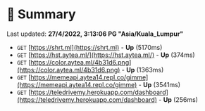 # 📖 Summary
Last updated: **27/4/2022, 3:13:06 PG "Asia/Kuala_Lumpur"**

- `GET` [https://shrt.ml](https://shrt.ml) - **Up** (5170ms)
- `GET` [https://hst.aytea.ml/](https://hst.aytea.ml/) - **Up** (374ms)
- `GET` [https://color.aytea.ml/4b31d6.png](https://color.aytea.ml/4b31d6.png) - **Up** (1363ms)
- `GET` [https://memeapi.aytea14.repl.co/gimme](https://memeapi.aytea14.repl.co/gimme) - **Up** (3541ms)
- `GET` [https://teledrivemy.herokuapp.com/dashboard](https://teledrivemy.herokuapp.com/dashboard) - **Up** (256ms)
